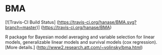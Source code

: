 # BMA

[![Travis-CI Build Status] (https://travis-ci.org/hanase/BMA.svg?branch=master)] (https://travis-ci.org/hanase/BMA)

R package for Bayesian model averaging and variable selection for linear models,
        generalizable linear models and survival models (cox
        regression). [More details.] (http://www2.research.att.com/~volinsky/bma.html) 

